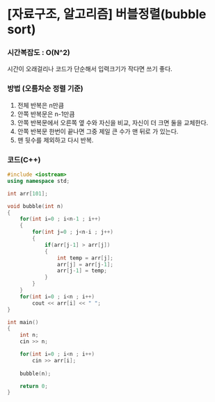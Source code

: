 # [자료구조, 알고리즘] 버블정렬(bubble sort)



### 시간복잡도 : O(N^2)

시간이 오래걸리나 코드가 단순해서 입력크기가 작다면 쓰기 좋다.



### 방법 (오름차순 정렬 기준)

1. 전체 반복은 n만큼
2. 안쪽 반복문은 n-1만큼
3. 안쪽 반복문에서 오른쪽 옆 수와 자신을 비교, 자신이 더 크면 둘을 교체한다.
4. 안쪽 반복문 한번이 끝나면 그중 제일 큰 수가 맨 뒤로 가 있는다.
5. 맨 뒷수를 제외하고 다시 반복.



### 코드(C++)

```C++
#include <iostream>
using namespace std;

int arr[101];

void bubble(int n)
{
    for(int i=0 ; i<n-1 ; i++)
    {
        for(int j=0 ; j<n-i ; j++)
        {
            if(arr[j-1] > arr[j])
            {
                int temp = arr[j];
                arr[j] = arr[j-1];
                arr[j-1] = temp;
            }    
        }
    }
    for(int i=0 ; i<n ; i++)
        cout << arr[i] << " ";
}

int main()
{
    int n;
    cin >> n;

    for(int i=0 ; i<n ; i++)
        cin >> arr[i];
  
    bubble(n);

    return 0;
}
```



